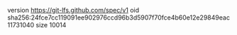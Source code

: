 version https://git-lfs.github.com/spec/v1
oid sha256:24fce7cc119091ee902976ccd96b3d5907f70fce4b60e12e29849eac11731040
size 10014
